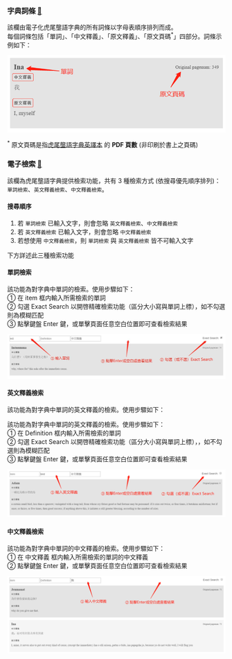 ### 字典詞條 [🔗](https://favorlanglang.github.io/dict.html)

該欄由電子化虎尾壟語字典的所有詞條以字母表順序排列而成。  
每個詞條包括「單詞」、「中文釋義」、「原文釋義」、「原文頁碼<sup>*</sup>」四部分。詞條示例如下：

![item](dict_doc/item.png)

<sup>*</sup> 原文頁碼是指[虎尾壟語字典英譯本](https://favorlanglang.github.io/dict/Favorlang_eng.pdf) 的 **PDF 頁數** (非印刷於書上之頁碼)

### 電子檢索 [🔗](https://favorlanglang.github.io/search.html)

該欄為虎尾壟語字典提供檢索功能，共有 3 種檢索方式 (依搜尋優先順序排列)：`單詞檢索`、`英文釋義檢索`、`中文釋義檢索`。

#### 搜尋順序

1. 若 `單詞檢索` 已輸入文字，則會忽略 `英文釋義檢索`、`中文釋義檢索`
1. 若 `英文釋義檢索` 已輸入文字，則會忽略 `中文釋義檢索`
1. 若想使用 `中文釋義檢索`，則 `單詞檢索` 與 `英文釋義檢索` 皆不可輸入文字

下方詳述此三種檢索功能

#### 單詞檢索

該功能為對字典中單詞的檢索。使用步驟如下：  
① 在 item 框内輸入所需檢索的單詞  
② 勾選 Exact Search 以開啓精確檢索功能（區分大小寫與單詞上標），如不勾選則為模糊匹配  
③ 點擊鍵盤 Enter 鍵，或單擊頁面任意空白位置即可查看檢索結果

![item_search](dict_doc/item_search.jpg)

#### 英文釋義檢索

該功能為對字典中單詞的英文釋義的檢索。使用步驟如下：

該功能為對字典中單詞的英文釋義的檢索。使用步驟如下：  
① 在 Definition 框内輸入所需檢索的單詞  
② 勾選 Exact Search 以開啓精確檢索功能（區分大小寫與單詞上標），，如不勾選則為模糊匹配  
③ 點擊鍵盤 Enter 鍵，或單擊頁面任意空白位置即可查看檢索結果

![Definition_search](dict_doc/Definition_search.png)

#### 中文釋義檢索

該功能為對字典中單詞的中文釋義的檢索。使用步驟如下：  
① 在 中文釋義 框内輸入所需檢索的單詞的中文釋義  
② 點擊鍵盤 Enter 鍵，或單擊頁面任意空白位置即可查看檢索結果

![chinese_search](dict_doc/chinese_search.png)


